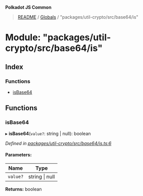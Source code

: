 **Polkadot JS Common**

> [README](../README.md) / [Globals](../globals.md) / "packages/util-crypto/src/base64/is"

# Module: "packages/util-crypto/src/base64/is"

## Index

### Functions

* [isBase64](_packages_util_crypto_src_base64_is_.md#isbase64)

## Functions

### isBase64

▸ **isBase64**(`value?`: string \| null): boolean

*Defined in [packages/util-crypto/src/base64/is.ts:6](https://github.com/polkadot-js/common/blob/975103fd/packages/util-crypto/src/base64/is.ts#L6)*

#### Parameters:

Name | Type |
------ | ------ |
`value?` | string \| null |

**Returns:** boolean

